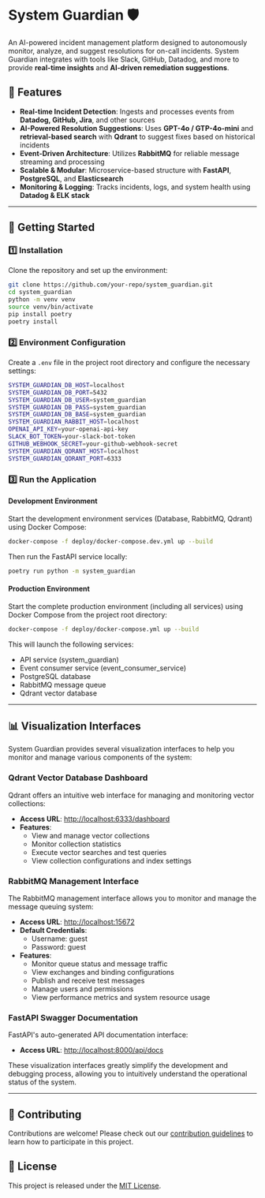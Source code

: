 # System Guardian 🛡️

An AI-powered incident management platform designed to autonomously monitor, analyze, and suggest resolutions for on-call incidents. System Guardian integrates with tools like Slack, GitHub, Datadog, and more to provide **real-time insights** and **AI-driven remediation suggestions**.

## 🌟 Features

- **Real-time Incident Detection**: Ingests and processes events from **Datadog, GitHub, Jira**, and other sources
- **AI-Powered Resolution Suggestions**: Uses **GPT-4o / GTP-4o-mini** and **retrieval-based search** with **Qdrant** to suggest fixes based on historical incidents
- **Event-Driven Architecture**: Utilizes **RabbitMQ** for reliable message streaming and processing
- **Scalable & Modular**: Microservice-based structure with **FastAPI**, **PostgreSQL**, and **Elasticsearch**
- **Monitoring & Logging**: Tracks incidents, logs, and system health using **Datadog & ELK stack**

---

## 🚀 Getting Started

### 1️⃣ Installation

Clone the repository and set up the environment:

```bash
git clone https://github.com/your-repo/system_guardian.git
cd system_guardian
python -m venv venv
source venv/bin/activate
pip install poetry
poetry install
```

### 2️⃣ Environment Configuration

Create a `.env` file in the project root directory and configure the necessary settings:

```bash
SYSTEM_GUARDIAN_DB_HOST=localhost
SYSTEM_GUARDIAN_DB_PORT=5432
SYSTEM_GUARDIAN_DB_USER=system_guardian
SYSTEM_GUARDIAN_DB_PASS=system_guardian
SYSTEM_GUARDIAN_DB_BASE=system_guardian
SYSTEM_GUARDIAN_RABBIT_HOST=localhost
OPENAI_API_KEY=your-openai-api-key
SLACK_BOT_TOKEN=your-slack-bot-token
GITHUB_WEBHOOK_SECRET=your-github-webhook-secret
SYSTEM_GUARDIAN_QDRANT_HOST=localhost
SYSTEM_GUARDIAN_QDRANT_PORT=6333
```

### 3️⃣ Run the Application

#### Development Environment

Start the development environment services (Database, RabbitMQ, Qdrant) using Docker Compose:

```bash
docker-compose -f deploy/docker-compose.dev.yml up --build
```

Then run the FastAPI service locally:

```bash
poetry run python -m system_guardian
```

#### Production Environment

Start the complete production environment (including all services) using Docker Compose from the project root directory:

```bash
docker-compose -f deploy/docker-compose.yml up --build
```

This will launch the following services:
- API service (system_guardian)
- Event consumer service (event_consumer_service)
- PostgreSQL database
- RabbitMQ message queue
- Qdrant vector database

---

## 📊 Visualization Interfaces

System Guardian provides several visualization interfaces to help you monitor and manage various components of the system:

### Qdrant Vector Database Dashboard

Qdrant offers an intuitive web interface for managing and monitoring vector collections:

- **Access URL**: [http://localhost:6333/dashboard](http://localhost:6333/dashboard)
- **Features**:
  - View and manage vector collections
  - Monitor collection statistics
  - Execute vector searches and test queries
  - View collection configurations and index settings

### RabbitMQ Management Interface

The RabbitMQ management interface allows you to monitor and manage the message queuing system:

- **Access URL**: [http://localhost:15672](http://localhost:15672)
- **Default Credentials**:
  - Username: guest
  - Password: guest
- **Features**:
  - Monitor queue status and message traffic
  - View exchanges and binding configurations
  - Publish and receive test messages
  - Manage users and permissions
  - View performance metrics and system resource usage

### FastAPI Swagger Documentation

FastAPI's auto-generated API documentation interface:

- **Access URL**: [http://localhost:8000/api/docs](http://localhost:8000/api/docs)

These visualization interfaces greatly simplify the development and debugging process, allowing you to intuitively understand the operational status of the system.

---

## 📝 Contributing

Contributions are welcome! Please check out our [contribution guidelines](CONTRIBUTING.md) to learn how to participate in this project.

## 📄 License

This project is released under the [MIT License](LICENSE).


